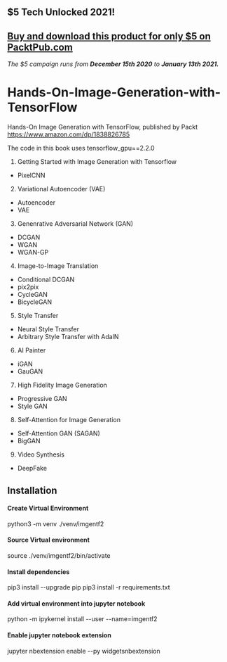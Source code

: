 ## $5 Tech Unlocked 2021!
[Buy and download this product for only $5 on PacktPub.com](https://www.packtpub.com/)
-----
*The $5 campaign         runs from __December 15th 2020__ to __January 13th 2021.__*

# Hands-On-Image-Generation-with-TensorFlow
Hands-On Image Generation with TensorFlow, published by Packt
https://www.amazon.com/dp/1838826785

The code in this book uses tensorflow_gpu==2.2.0

1. Getting Started with Image Generation with Tensorflow
- PixelCNN

2. Variational Autoencoder (VAE)
- Autoencoder
- VAE

3. Genenrative Adversarial Network (GAN)
- DCGAN
- WGAN
- WGAN-GP

4. Image-to-Image Translation
- Conditional DCGAN
- pix2pix
- CycleGAN
- BicycleGAN

5. Style Transfer
- Neural Style Transfer
- Arbitrary Style Transfer with AdaIN

6. AI Painter
- iGAN
- GauGAN

7. High Fidelity Image Generation
- Progressive GAN
- Style GAN

8. Self-Attention for Image Generation
- Self-Attention GAN (SAGAN)
- BigGAN

9. Video Synthesis
- DeepFake

## Installation
#### Create Virtual Environment
python3 -m venv ./venv/imgentf2

#### Source Virtual environment
source ./venv/imgentf2/bin/activate

#### Install dependencies
pip3 install --upgrade pip
pip3 install -r requirements.txt

#### Add virtual environment into jupyter notebook
python -m ipykernel install --user --name=imgentf2

#### Enable jupyter notebook extension
jupyter nbextension enable --py widgetsnbextension


